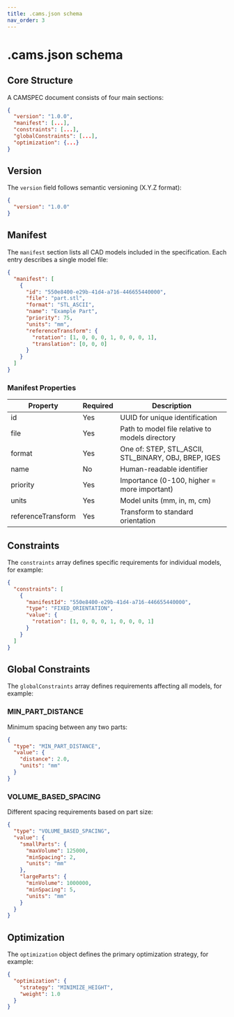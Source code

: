 ```yaml
---
title: .cams.json schema
nav_order: 3
---
```


# .cams.json schema

## Core Structure

A CAMSPEC document consists of four main sections:

```json
{
  "version": "1.0.0",
  "manifest": [...],
  "constraints": [...],
  "globalConstraints": [...],
  "optimization": {...}
}
```

## Version

The `version` field follows semantic versioning (X.Y.Z format):
```json
{
  "version": "1.0.0"
}
```

## Manifest

The `manifest` section lists all CAD models included in the specification. Each entry describes a single model file:

```json
{
  "manifest": [
    {
      "id": "550e8400-e29b-41d4-a716-446655440000",
      "file": "part.stl",
      "format": "STL_ASCII",
      "name": "Example Part",
      "priority": 75,
      "units": "mm",
      "referenceTransform": {
        "rotation": [1, 0, 0, 0, 1, 0, 0, 0, 1],
        "translation": [0, 0, 0]
      }
    }
  ]
}
```

### Manifest Properties

| Property | Required | Description |
|----------|----------|-------------|
| id | Yes | UUID for unique identification |
| file | Yes | Path to model file relative to models directory |
| format | Yes | One of: STEP, STL_ASCII, STL_BINARY, OBJ, BREP, IGES |
| name | No | Human-readable identifier |
| priority | Yes | Importance (0-100, higher = more important) |
| units | Yes | Model units (mm, in, m, cm) |
| referenceTransform | Yes | Transform to standard orientation |

## Constraints

The `constraints` array defines specific requirements for individual models, for example:

```json
{
  "constraints": [
    {
      "manifestId": "550e8400-e29b-41d4-a716-446655440000",
      "type": "FIXED_ORIENTATION",
      "value": {
        "rotation": [1, 0, 0, 0, 1, 0, 0, 0, 1]
      }
    }
  ]
}
```

## Global Constraints

The `globalConstraints` array defines requirements affecting all models, for example:

### MIN_PART_DISTANCE
Minimum spacing between any two parts:
```json
{
  "type": "MIN_PART_DISTANCE",
  "value": {
    "distance": 2.0,
    "units": "mm"
  }
}
```

### VOLUME_BASED_SPACING
Different spacing requirements based on part size:
```json
{
  "type": "VOLUME_BASED_SPACING",
  "value": {
    "smallParts": {
      "maxVolume": 125000,
      "minSpacing": 2,
      "units": "mm"
    },
    "largeParts": {
      "minVolume": 1000000,
      "minSpacing": 5,
      "units": "mm"
    }
  }
}
```

## Optimization

The `optimization` object defines the primary optimization strategy, for example:

```json
{
  "optimization": {
    "strategy": "MINIMIZE_HEIGHT",
    "weight": 1.0
  }
}
```